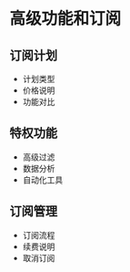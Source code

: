 # 高级功能和订阅

## 订阅计划
- 计划类型
- 价格说明
- 功能对比

## 特权功能
- 高级过滤
- 数据分析
- 自动化工具

## 订阅管理
- 订阅流程
- 续费说明
- 取消订阅 